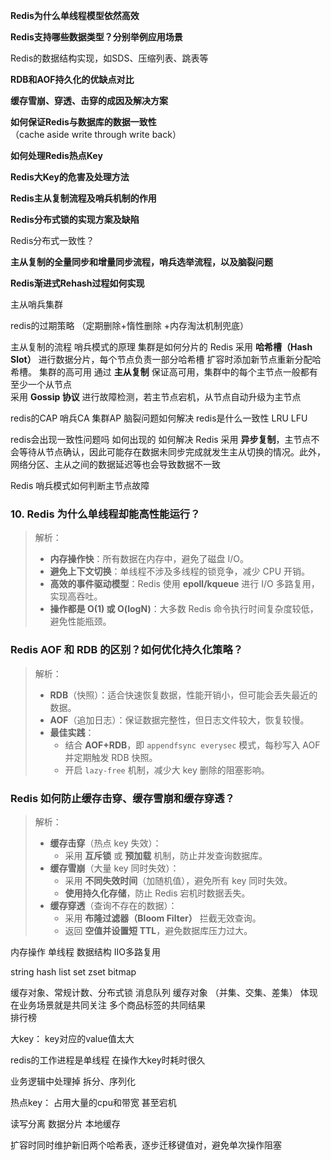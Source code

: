 ​**Redis为什么单线程模型依然高效**

**Redis支持哪些数据类型？分别举例应用场景**

Redis的数据结构实现，如SDS、压缩列表、跳表等

**RDB和AOF持久化的优缺点对比**

**缓存雪崩、穿透、击穿的成因及解决方案**

**如何保证Redis与数据库的数据一致性**（cache aside write through  write back）

**如何处理Redis热点Key**

**Redis大Key的危害及处理方法**

**Redis主从复制流程及哨兵机制的作用**

**Redis分布式锁的实现方案及缺陷**

Redis分布式一致性？

**主从复制的全量同步和增量同步流程，哨兵选举流程，以及脑裂问题**

​**Redis渐进式Rehash过程如何实现**

主从哨兵集群

redis的过期策略 
（定期删除+惰性删除 +内存淘汰机制兜底）


主从复制的流程
哨兵模式的原理
集群是如何分片的         Redis 采用 **哈希槽（Hash Slot）** 进行数据分片，每个节点负责一部分哈希槽 扩容时添加新节点重新分配哈希槽。
集群的高可用  通过 **主从复制** 保证高可用，集群中的每个主节点一般都有至少一个从节点  
采用 **Gossip 协议** 进行故障检测，若主节点宕机，从节点自动升级为主节点

redis的CAP 哨兵CA 集群AP
脑裂问题如何解决
redis是什么一致性
LRU LFU

redis会出现一致性问题吗 如何出现的 如何解决
Redis 采用 **异步复制**，主节点不会等待从节点确认，因此可能存在数据未同步完成就发生主从切换的情况。此外，网络分区、主从之间的数据延迟等也会导致数据不一致

Redis 哨兵模式如何判断主节点故障



### **10. Redis 为什么单线程却能高性能运行？**

> 解析：
> 
> - **内存操作快**：所有数据在内存中，避免了磁盘 I/O。
> - **避免上下文切换**：单线程不涉及多线程的锁竞争，减少 CPU 开销。
> - **高效的事件驱动模型**：Redis 使用 **epoll/kqueue** 进行 I/O 多路复用，实现高吞吐。
> - **操作都是 O(1) 或 O(logN)**：大多数 Redis 命令执行时间复杂度较低，避免性能瓶颈。


### **Redis AOF 和 RDB 的区别？如何优化持久化策略？**

> 解析：
> 
> - **RDB**（快照）：适合快速恢复数据，性能开销小，但可能会丢失最近的数据。
> - **AOF**（追加日志）：保证数据完整性，但日志文件较大，恢复较慢。
> - **最佳实践**：
>     - 结合 **AOF+RDB**，即 `appendfsync everysec` 模式，每秒写入 AOF 并定期触发 RDB 快照。
>     - 开启 `lazy-free` 机制，减少大 key 删除的阻塞影响。


### **Redis 如何防止缓存击穿、缓存雪崩和缓存穿透？**

> 解析：
> 
> - **缓存击穿**（热点 key 失效）：
>     - 采用 **互斥锁** 或 **预加载** 机制，防止并发查询数据库。
> - **缓存雪崩**（大量 key 同时失效）：
>     - 采用 **不同失效时间**（加随机值），避免所有 key 同时失效。
>     - **使用持久化存储**，防止 Redis 宕机时数据丢失。
> - **缓存穿透**（查询不存在的数据）：
>     - 采用 **布隆过滤器（Bloom Filter）** 拦截无效查询。
>     - 返回 **空值并设置短 TTL**，避免数据库压力过大。









内存操作 单线程 数据结构 IIO多路复用


string hash list set zset   bitmap 

缓存对象、常规计数、分布式锁
消息队列
缓存对象
（并集、交集、差集） 体现在业务场景就是共同关注 多个商品标签的共同结果  
排行榜




大key：
key对应的value值太大

redis的工作进程是单线程 在操作大key时耗时很久


业务逻辑中处理掉 拆分、序列化


热点key：
占用大量的cpu和带宽 甚至宕机

读写分离
数据分片 
本地缓存




扩容时同时维护新旧两个哈希表，逐步迁移键值对，避免单次操作阻塞
